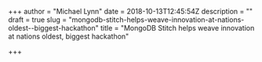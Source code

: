 +++
author = "Michael Lynn"
date = 2018-10-13T12:45:54Z
description = ""
draft = true
slug = "mongodb-stitch-helps-weave-innovation-at-nations-oldest--biggest-hackathon"
title = "MongoDB Stitch helps weave innovation at nations oldest, biggest hackathon"

+++



